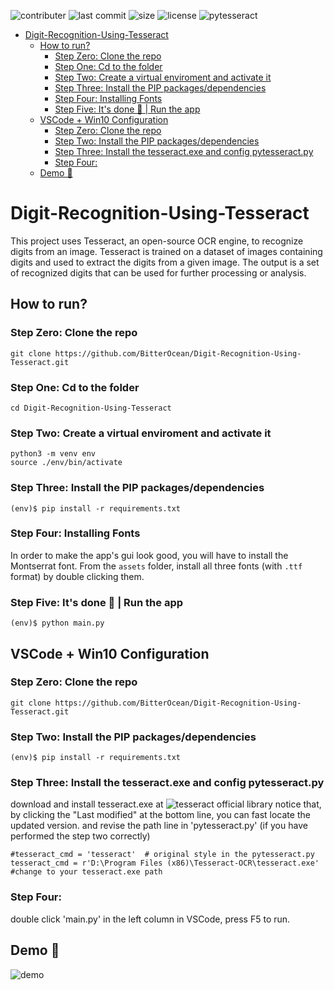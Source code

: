 ![contributer](https://img.shields.io/github/contributors/BitterOcean/Digit-Recognition-Using-Tesseract?style=for-the-badge)
![last commit](https://img.shields.io/github/last-commit/BitterOcean/Digit-Recognition-Using-Tesseract?style=for-the-badge)
![size](https://img.shields.io/github/repo-size/BitterOcean/Digit-Recognition-Using-Tesseract?style=for-the-badge)
![license](https://img.shields.io/github/license/BitterOcean/Digit-Recognition-Using-Tesseract?style=for-the-badge)
![pytesseract](https://img.shields.io/pypi/pyversions/pytesseract?style=for-the-badge)

- [Digit-Recognition-Using-Tesseract](#digit-recognition-using-tesseract)
  - [How to run?](#how-to-run)
    - [Step Zero: Clone the repo](#step-zero-clone-the-repo)
    - [Step One: Cd to the folder](#step-one-cd-to-the-folder)
    - [Step Two: Create a virtual enviroment and activate it](#step-two-create-a-virtual-enviroment-and-activate-it)
    - [Step Three: Install the PIP packages/dependencies](#step-three-install-the-pip-packages-dependencies)
    - [Step Four: Installing Fonts](#step-four-installing-fonts)
    - [Step Five: It's done 🎉 | Run the app](#step-five-it-s-done------run-the-app)
  - [VSCode + Win10 Configuration](#vscode-win10-configuration)
    - [Step Zero: Clone the repo](#step-zero-clone-the-repo-1)
    - [Step Two: Install the PIP packages/dependencies](#step-two-install-the-pip-packages-dependencies)
    - [Step Three: Install the tesseract.exe and config pytesseract.py](#step-three-install-the-tesseractexe-and-config-pytesseractpy)
    - [Step Four:](#step-four-)
  - [Demo 🎥](#demo---)

# Digit-Recognition-Using-Tesseract
This project uses Tesseract, an open-source OCR engine, to recognize digits from an image. Tesseract is trained on a dataset of images containing digits and used to extract the digits from a given image. The output is a set of recognized digits that can be used for further processing or analysis.

## How to run?

### Step Zero: Clone the repo
```code
git clone https://github.com/BitterOcean/Digit-Recognition-Using-Tesseract.git
```

### Step One: Cd to the folder
```code
cd Digit-Recognition-Using-Tesseract
```

### Step Two: Create a virtual enviroment and activate it
```code
python3 -m venv env
source ./env/bin/activate
```

### Step Three: Install the PIP packages/dependencies
```code
(env)$ pip install -r requirements.txt
```

### Step Four: Installing Fonts
In order to make the app's gui look good, you will have to install the Montserrat font. From the `assets` folder, install all three fonts (with `.ttf` format) by double clicking them.

### Step Five: It's done 🎉 | Run the app
```code
(env)$ python main.py
```
## VSCode + Win10 Configuration

### Step Zero: Clone the repo
```code
git clone https://github.com/BitterOcean/Digit-Recognition-Using-Tesseract.git
```

### Step Two: Install the PIP packages/dependencies
```code
(env)$ pip install -r requirements.txt
```

### Step Three: Install the tesseract.exe and config pytesseract.py
download and install tesseract.exe at ![tesseract official library](https://digi.bib.uni-mannheim.de/tesseract/?C=M;O=D)
notice that, by clicking the "Last modified" at the bottom line, you can fast locate the updated version.
and revise the path line in 'pytesseract.py' (if you have performed the step two correctly)
```code
#tesseract_cmd = 'tesseract'  # original style in the pytesseract.py
tesseract_cmd = r'D:\Program Files (x86)\Tesseract-OCR\tesseract.exe' #change to your tesseract.exe path
```
### Step Four:
double click 'main.py' in the left column in VSCode, press F5 to run.

## Demo 🎥
![demo](https://user-images.githubusercontent.com/60509979/236934728-8f191d67-2b75-490e-8b16-e217b04ae0db.gif)

